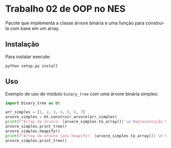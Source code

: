 # Trabalho 02 de OOP no NES

Pacote que implementa a classe árvore binária e uma função para construi-la com base em um array.

## Instalação

Para instalar execute:

```
python setup.py install
```

## Uso

Exemplo de uso do módulo `binary_tree` com uma árvore binária simples:

```py
import binary_tree as bt

arr_simples = [1, 2, 3, 4, 5, 6, 7]
arvore_simples = bt.construir_arvore(arr_simples)
print(f"Array da árvore: {arvore_simples.to_array()} \n Representação Gráfica:")
arvore_simples.print_tree()
arvore_simples.heapify()
print(f"Array da árvore (pós heapify): {arvore_simples.to_array()} \n Representação Gráfica:")
arvore_simples.print_tree()
```